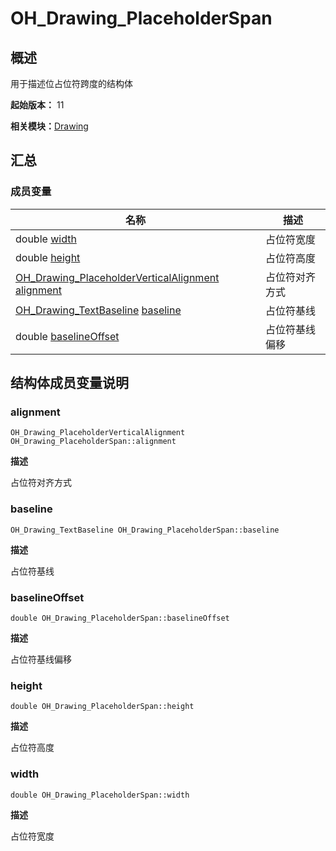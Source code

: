 # OH_Drawing_PlaceholderSpan


## 概述

用于描述位占位符跨度的结构体

**起始版本：** 11

**相关模块：**[Drawing](_drawing.md)


## 汇总


### 成员变量

| 名称 | 描述 |
| -------- | -------- |
| double [width](#width) | 占位符宽度 |
| double [height](#height) | 占位符高度 |
| [OH_Drawing_PlaceholderVerticalAlignment](_drawing.md#oh_drawing_placeholderverticalalignment) [alignment](#alignment) | 占位符对齐方式 |
| [OH_Drawing_TextBaseline](_drawing.md#oh_drawing_textbaseline) [baseline](#baseline) | 占位符基线 |
| double [baselineOffset](#baselineoffset) | 占位符基线偏移 |


## 结构体成员变量说明


### alignment

```
OH_Drawing_PlaceholderVerticalAlignment OH_Drawing_PlaceholderSpan::alignment
```

**描述**

占位符对齐方式


### baseline

```
OH_Drawing_TextBaseline OH_Drawing_PlaceholderSpan::baseline
```

**描述**

占位符基线


### baselineOffset

```
double OH_Drawing_PlaceholderSpan::baselineOffset
```

**描述**

占位符基线偏移


### height

```
double OH_Drawing_PlaceholderSpan::height
```

**描述**

占位符高度


### width

```
double OH_Drawing_PlaceholderSpan::width
```

**描述**

占位符宽度
